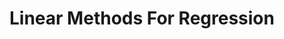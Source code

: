 ---
title: "Linear Methods For Regression"
layout: interview_layout
collection: interview_preparation
permalink: /interview-preparation/linear_methods_for_regression/
markdown_url: "https://raw.githubusercontent.com/ajitsingh98/Data-Science-Interview-Questions-Answers/main/linear_methods_for_regression.md"
img_url: "https://raw.githubusercontent.com/ajitsingh98/Data-Science-Interview-Questions-Answers/main/img/"
excerpt: 'Covers questions from Linear Regression, Bias and Variance, Regularization, Feature Selection etc.'
---